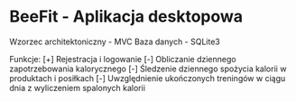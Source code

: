 # BeeFit - Aplikacja desktopowa
Wzorzec architektoniczny - MVC
Baza danych - SQLite3

Funkcje:
[+] Rejestracja i logowanie
[-] Obliczanie dziennego zapotrzebowania kalorycznego
[-] Śledzenie dziennego spożycia kalorii w produktach i posiłkach
[-] Uwzględnienie ukończonych treningów w ciągu dnia z wyliczeniem spalonych kalorii
